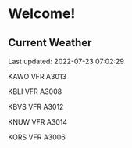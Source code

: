# Welcome!

## Current Weather

Last updated: 2022-07-23 07:02:29

KAWO VFR A3013

KBLI VFR A3008

KBVS VFR A3012

KNUW VFR A3014

KORS VFR A3006


